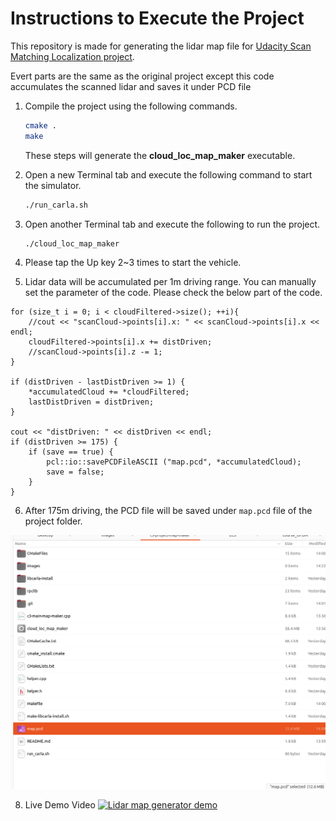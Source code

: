 # Instructions to Execute the Project
This repository is made for generating the lidar map file for [Udacity Scan Matching Localization project](https://github.com/udacity/nd0013_cd2693_Exercise_Starter_Code/tree/main/Lesson_7_Project_Scan_Matching_Localization/c3-project).

Evert parts are the same as the original project except this code accumulates the scanned lidar and saves it under PCD file


1. Compile the project using the following commands. 

    ```bash
    cmake .
    make
    ```
    These steps will generate the **cloud_loc_map_maker** executable.
   
2. Open a new Terminal tab and execute the following command to start the simulator.
    ```bash
    ./run_carla.sh
    ```
    
3. Open another Terminal tab and execute the following to run the project.
    ```bash
    ./cloud_loc_map_maker 
    ```
    
4. Please tap the Up key 2~3 times to start the vehicle.

5. Lidar data will be accumulated per 1m driving range. You can manually set the parameter of the code. Please check the below part of the code.
```
for (size_t i = 0; i < cloudFiltered->size(); ++i){
    //cout << "scanCloud->points[i].x: " << scanCloud->points[i].x << endl;
    cloudFiltered->points[i].x += distDriven;
    //scanCloud->points[i].z -= 1;
}

if (distDriven - lastDistDriven >= 1) {
    *accumulatedCloud += *cloudFiltered;
    lastDistDriven = distDriven;
}

cout << "distDriven: " << distDriven << endl;
if (distDriven >= 175) {
    if (save == true) {
        pcl::io::savePCDFileASCII ("map.pcd", *accumulatedCloud);
        save = false;
    }
}
```

6. After 175m driving, the PCD file will be saved under ```map.pcd``` file of the project folder.
<img src="images/generaged_pcd_file.png" width="600">
   
8. Live Demo Video
[![Lidar map generator demo](https://img.youtube.com/vi/AmmJID_VS9Y/maxresdefault.jpg)](https://youtu.be/AmmJID_VS9Y)
